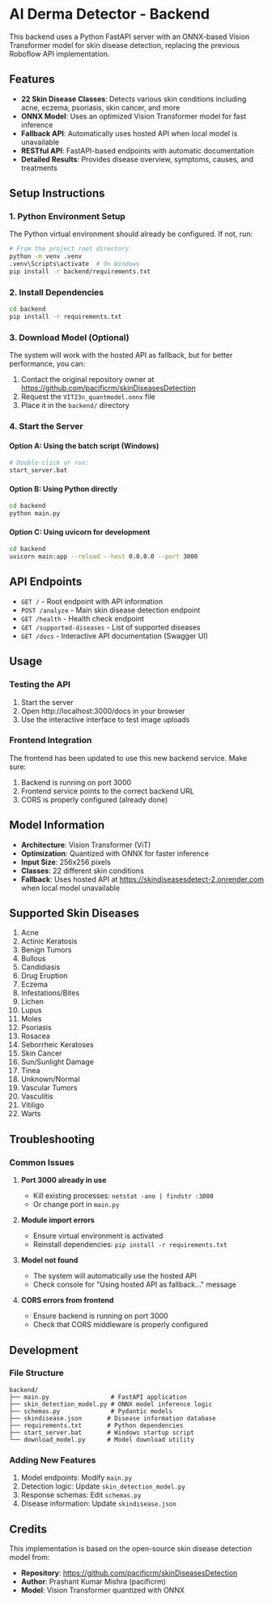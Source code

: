 # AI Derma Detector - Backend

This backend uses a Python FastAPI server with an ONNX-based Vision Transformer model for skin disease detection, replacing the previous Roboflow API implementation.

## Features

- **22 Skin Disease Classes**: Detects various skin conditions including acne, eczema, psoriasis, skin cancer, and more
- **ONNX Model**: Uses an optimized Vision Transformer model for fast inference
- **Fallback API**: Automatically uses hosted API when local model is unavailable
- **RESTful API**: FastAPI-based endpoints with automatic documentation
- **Detailed Results**: Provides disease overview, symptoms, causes, and treatments

## Setup Instructions

### 1. Python Environment Setup

The Python virtual environment should already be configured. If not, run:

```bash
# From the project root directory
python -m venv .venv
.venv\Scripts\activate  # On Windows
pip install -r backend/requirements.txt
```

### 2. Install Dependencies

```bash
cd backend
pip install -r requirements.txt
```

### 3. Download Model (Optional)

The system will work with the hosted API as fallback, but for better performance, you can:

1. Contact the original repository owner at https://github.com/pacificrm/skinDiseasesDetection
2. Request the `VIT23n_quantmodel.onnx` file
3. Place it in the `backend/` directory

### 4. Start the Server

#### Option A: Using the batch script (Windows)
```bash
# Double-click or run:
start_server.bat
```

#### Option B: Using Python directly
```bash
cd backend
python main.py
```

#### Option C: Using uvicorn for development
```bash
cd backend
uvicorn main:app --reload --host 0.0.0.0 --port 3000
```

## API Endpoints

- `GET /` - Root endpoint with API information
- `POST /analyze` - Main skin disease detection endpoint
- `GET /health` - Health check endpoint
- `GET /supported-diseases` - List of supported diseases
- `GET /docs` - Interactive API documentation (Swagger UI)

## Usage

### Testing the API

1. Start the server
2. Open http://localhost:3000/docs in your browser
3. Use the interactive interface to test image uploads

### Frontend Integration

The frontend has been updated to use this new backend service. Make sure:

1. Backend is running on port 3000
2. Frontend service points to the correct backend URL
3. CORS is properly configured (already done)

## Model Information

- **Architecture**: Vision Transformer (ViT)
- **Optimization**: Quantized with ONNX for faster inference
- **Input Size**: 256x256 pixels
- **Classes**: 22 different skin conditions
- **Fallback**: Uses hosted API at https://skindiseasesdetect-2.onrender.com when local model unavailable

## Supported Skin Diseases

1. Acne
2. Actinic Keratosis
3. Benign Tumors
4. Bullous
5. Candidiasis
6. Drug Eruption
7. Eczema
8. Infestations/Bites
9. Lichen
10. Lupus
11. Moles
12. Psoriasis
13. Rosacea
14. Seborrheic Keratoses
15. Skin Cancer
16. Sun/Sunlight Damage
17. Tinea
18. Unknown/Normal
19. Vascular Tumors
20. Vasculitis
21. Vitiligo
22. Warts

## Troubleshooting

### Common Issues

1. **Port 3000 already in use**
   - Kill existing processes: `netstat -ano | findstr :3000`
   - Or change port in `main.py`

2. **Module import errors**
   - Ensure virtual environment is activated
   - Reinstall dependencies: `pip install -r requirements.txt`

3. **Model not found**
   - The system will automatically use the hosted API
   - Check console for "Using hosted API as fallback..." message

4. **CORS errors from frontend**
   - Ensure backend is running on port 3000
   - Check that CORS middleware is properly configured

## Development

### File Structure
```
backend/
├── main.py                 # FastAPI application
├── skin_detection_model.py # ONNX model inference logic
├── schemas.py              # Pydantic models
├── skindisease.json       # Disease information database
├── requirements.txt       # Python dependencies
├── start_server.bat       # Windows startup script
└── download_model.py      # Model download utility
```

### Adding New Features

1. Model endpoints: Modify `main.py`
2. Detection logic: Update `skin_detection_model.py`
3. Response schemas: Edit `schemas.py`
4. Disease information: Update `skindisease.json`

## Credits

This implementation is based on the open-source skin disease detection model from:
- **Repository**: https://github.com/pacificrm/skinDiseasesDetection
- **Author**: Prashant Kumar Mishra (pacificrm)
- **Model**: Vision Transformer quantized with ONNX
